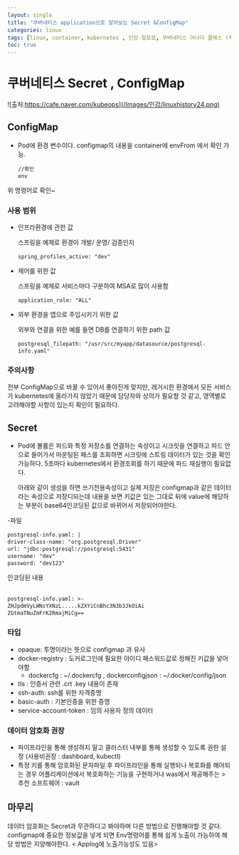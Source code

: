 ```yaml
---
layout: single
title: "쿠버네티스 application으로 알아보는 Secret &ConfigMap"
categories: linux
tags: [linux, container, kubernetes , 인강-일프로, 쿠버네티스 어나더 클래스 (지상편) - Sprint 1 2 , Secret , ConfigMap , 1pro ]
toc: true
---
```




#  쿠버네티스 Secret , ConfigMap

![출처:https://cafe.naver.com/kubeops](/Images/인강/linuxhistory24.png)

## ConfigMap
- Pod에 환경 변수이다.  configmap의 내용을 container에 envFrom 에서 확인 가능.
    ~~~
    //확인 
    env  
    ~~~
위 명령어로 확인~

### 사용 범위

 - 인프라환경에 관한 값 

    스프링을 예제로 환경이 개발/ 운영/ 검증인지
    ~~~
    spring_profiles_active: "dev"
    ~~~

 - 제어를 위한 값
    
    스프링을 예제로 서비스마다 구분하여 MSA로 많이 사용함
    ~~~
    application_role: "ALL"
    ~~~
 - 외부 환경을 앱으로 주입시키기 위한 값
    
    외부와 연결을 위한  예를 들면 DB를 연결하기 위한 path 값
    ~~~
    postgresql_filepath: "/usr/src/myapp/datasource/postgresql-info.yaml"
    ~~~

### 주의사항
  전부 ConfigMap으로 바꿀 수 있어서 좋아진게 맞지만, 레거시한 환경에서 모든 서비스가 kubernetes에 올라가지 않았기 때문에 담당자와 상의가 필요할 것 같고, 영역별로 고려해야할 사항이 있는지 확인이 필요하다.
   

## Secret 
- Pod에 볼륨은  파드와 특정 저장소를 연결하는 속성이고 시크릿을 연결하고 파드 안으로 들어가서 마운팅된 패스를 조회하면 시크릿에 스트링 데이터가 있는 것을 확인 가능하다. 5초마다 kubernetes에서 환경조회를 하기 때문에 파드 재실행이 필요없다.

  아래와 같이 생성을 하면 쓰기전용속성이고 실제 저장은 configmap과 같은 데이터라는 속성으로 저장디되는데 내용을 보면 키값은 있는 그대로 뒤에 value에 해당하는 부분이 base64인코딩된 값으로 바뀌어서 저장되어야한다.

-파일
~~~
postgresql-info.yaml: |
driver-class-name: "org.postgresql.Driver"
url: "jdbc:postgresql://postgresql:5431"
username: "dev"
password: "dev123"
~~~

인코딩된 내용

~~~

postgresql-info.yaml: >-
ZHJpdmVyLWNsYXNzL.....kZXYiCnBhc3N3b3JkOiAi
ZGtmaTNuZmFrK2RmajMiCg==
~~~


### 타입
 - opaque: 투명이라는 뜻으로 configmap 과 유사
 - docker-registry : 도커로그인에 필요한 아이디 패스워드값로 정해진 키값을 넣어야함
    - dockercfg : ~/.dockercfg   , dockerconfigjson : ~/.docker/config/json
 - tls : 인증서 관련   .crt .key 내용이 존재
 - ssh-auth: ssh를 위한 자격증명
 - basic-auth : 기본인증을 위한 증명
 - service-account-token :  임의 사용자 정의 데이터
 

### 데이터 암호화 권장
 - 파이프라인을 통해 생성하지 말고 클러스터 내부를 통해 생성할 수 있도록 권한 설정 (사용비권장 : dashboard, kubectl)
 - 특정 키를 통해 암호화된 문자파일 후 파이프라인을 통해 실행되나 복호화를 해야되는 경우 어플리케이션에서 복호화하는 기능을 구현하거나 was에서 제공해주는    > 추천 소프트웨어 : vault





## 마무리
데이터 암호화는 Secret과 무관하다고 봐야하며 다른 방법으로 진행해야할 것 같다. configmap에 중요한 정보값을 넣게 되면 Env명령어를 통해 쉽게 노출이 가능하여 해당 방법은 지양해야한다. < Applog에 노출가능성도 있음>